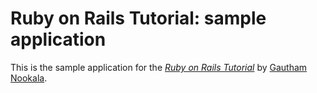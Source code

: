 # Ruby on Rails Tutorial: sample application

This is the sample application for
the [*Ruby on Rails Tutorial*](http://railstutorial.org/)
by [Gautham Nookala](http://gautham.ca).